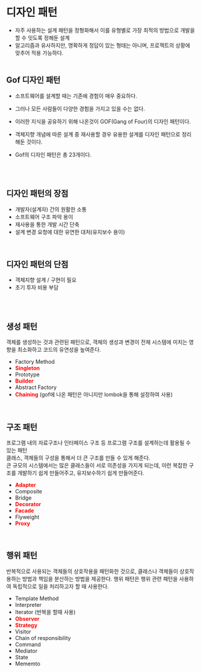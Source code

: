 # 디자인 패턴
- 자주 사용하는 설계 패턴을 정형화해서 이를 유형별로 가장 최적의 방법으로 개발을 할 수 잇도록 정해둔 설계 <br>
- 알고리즘과 유사하지만, 명확하게 정답이 있는 형태는 아니며, 프로젝트의 상황에 맞추어 적용 가능하다.
<br><br>

## Gof 디자인 패턴
- 소프트웨어를 설계할 때는 기존에 경험이 매우 중요하다.<br>
- 그러나 모든 사람들이 다양한 경험을 가지고 있을 수는 없다.<br>
- 이러한 지식을 공유하기 위해 나온것이 GOF(Gang of Four)의 디자인 패턴이다.<br>
- 객체지향 개념에 따른 설계 중 재사용할 경우 유용한 설계를 디자인 패턴으로 정리해둔 것이다.

- Gof의 디자인 패턴은 총 23개이다.

<br><br>

## 디자인 패턴의 장점
- 개발자(설계자) 간의 원활한 소통
- 소프트웨어 구조 파악 용이
- 재사용을 통한 개발 시간 단축
- 설계 변경 요청에 대한 유연한 대처(유지보수 용이)

<br>

## 디자인 패턴의 단점
- 객체지향 설계 / 구현이 필요
- 초기 투자 비용 부담


<br><br>

## 생성 패턴
객체를 생성하는 것과 관련된 패턴으로, 객체의 생성과 변경이 전체 시스템에 미치는 영향을 최소화하고 코드의 유연성을 높여준다.
- Factory Method
- <strong style="color:red;">Singleton</strong>
- Prototype
- <strong style="color:red;">Builder</strong>
- Abstract Factory
- <strong style="color:red;">Chaining</strong> (gof에 나온 패턴은 아니지만 lombok을 통해 설정하여 사용)

<br>

## 구조 패턴
프로그램 내의 자료구조나 인터페이스 구조 등 프로그램 구조를 설계하는데 활용될 수 있는 패턴<br>
클래스, 객체들의 구성을 통해서 더 큰 구조를 만들 수 있게 해준다.<br>
큰 규모의 시스템에서는 많은 클래스들이 서로 의존성을 가지게 되는데, 이런 복잡한 구조를 개발하기 쉽게 만들어주고, 유지보수하기 쉽게 만들어준다.
- <strong style="color:red;">Adapter</strong>
- Composite
- Bridge
- <strong style="color:red;">Decorator</strong>
- <strong style="color:red;">Facade</strong>
- Flyweight
- <strong style="color:red;">Proxy</strong>

<br>

## 행위 패턴
반복적으로 사용되는 객체들의 상호작용을 패턴화한 것으로, 클래스나 객체들이 상호작용하는 방법과 책임을 분산하는 방법을 제공한다. 행위 패턴은 행위 관련 패턴을 사용하여 독립적으로 일을 처리하고자 할 때 사용한다.
- Template Method
- Interpreter
- Iterator (반복을 할때 사용)
- <strong style="color:red;">Observer</strong>
- <strong style="color:red;">Strategy</strong>
- Visitor
- Chain of responsibility
- Command
- Mediator
- State
- Mememto